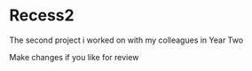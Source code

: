 # Recess2
The second project i worked on with my colleagues in Year Two

Make changes if you like for review
